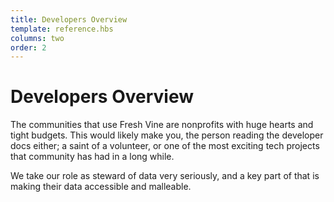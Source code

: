 ```yaml
---
title: Developers Overview
template: reference.hbs
columns: two
order: 2
---
```

# Developers Overview

The communities that use Fresh Vine are nonprofits with huge hearts and tight budgets. This would likely make you, the person reading the developer docs either; a saint of a volunteer, or one of the most exciting tech projects that community has had in a long while.  

We take our role as steward of data very seriously, and a key part of that is making their data accessible and malleable.  